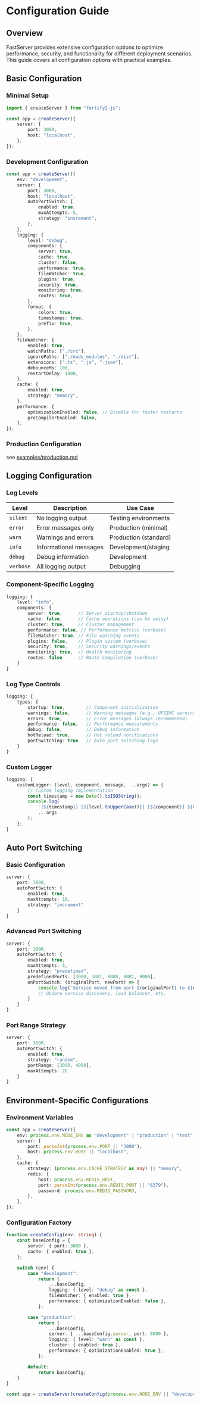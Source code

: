 # Configuration Guide

## Overview

FastServer provides extensive configuration options to optimize performance, security, and functionality for different deployment scenarios. This guide covers all configuration options with practical examples.

## Basic Configuration

### Minimal Setup

```typescript
import { createServer } from "fortify2-js";

const app = createServer({
    server: {
        port: 3000,
        host: "localhost",
    },
});
```

### Development Configuration

```typescript
const app = createServer({
    env: "development",
    server: {
        port: 3000,
        host: "localhost",
        autoPortSwitch: {
            enabled: true,
            maxAttempts: 5,
            strategy: "increment",
        },
    },
    logging: {
        level: "debug",
        components: {
            server: true,
            cache: true,
            cluster: false,
            performance: true,
            fileWatcher: true,
            plugins: true,
            security: true,
            monitoring: true,
            routes: true,
        },
        format: {
            colors: true,
            timestamps: true,
            prefix: true,
        },
    },
    fileWatcher: {
        enabled: true,
        watchPaths: ["./src"],
        ignorePaths: ["./node_modules", "./dist"],
        extensions: [".ts", ".js", ".json"],
        debounceMs: 100,
        restartDelay: 1000,
    },
    cache: {
        enabled: true,
        strategy: "memory",
    },
    performance: {
        optimizationEnabled: false, // Disable for faster restarts
        preCompilerEnabled: false,
    },
});
```

### Production Configuration

see [examples/production.md](examples/production.md)

## Logging Configuration

### Log Levels

| Level     | Description            | Use Case              |
| --------- | ---------------------- | --------------------- |
| `silent`  | No logging output      | Testing environments  |
| `error`   | Error messages only    | Production (minimal)  |
| `warn`    | Warnings and errors    | Production (standard) |
| `info`    | Informational messages | Development/staging   |
| `debug`   | Debug information      | Development           |
| `verbose` | All logging output     | Debugging             |

### Component-Specific Logging

```typescript
logging: {
    level: "info",
    components: {
        server: true,      // Server startup/shutdown
        cache: false,      // Cache operations (can be noisy)
        cluster: true,     // Cluster management
        performance: false, // Performance metrics (verbose)
        fileWatcher: true, // File watching events
        plugins: false,    // Plugin system (verbose)
        security: true,    // Security warnings/events
        monitoring: true,  // Health monitoring
        routes: false      // Route compilation (verbose)
    }
}
```

### Log Type Controls

```typescript
logging: {
    types: {
        startup: true,        // Component initialization
        warnings: false,      // Warning messages (e.g., UFSIMC warnings)
        errors: true,         // Error messages (always recommended)
        performance: false,   // Performance measurements
        debug: false,         // Debug information
        hotReload: true,      // Hot reload notifications
        portSwitching: true   // Auto port switching logs
    }
}
```

### Custom Logger

```typescript
logging: {
    customLogger: (level, component, message, ...args) => {
        // Custom logging implementation
        const timestamp = new Date().toISOString();
        console.log(
            `[${timestamp}] [${level.toUpperCase()}] [${component}] ${message}`,
            ...args
        );
    };
}
```

## Auto Port Switching

### Basic Configuration

```typescript
server: {
    port: 3000,
    autoPortSwitch: {
        enabled: true,
        maxAttempts: 10,
        strategy: "increment"
    }
}
```

### Advanced Port Switching

```typescript
server: {
    port: 3000,
    autoPortSwitch: {
        enabled: true,
        maxAttempts: 5,
        strategy: "predefined",
        predefinedPorts: [3000, 3001, 8080, 8081, 9000],
        onPortSwitch: (originalPort, newPort) => {
            console.log(`Service moved from port ${originalPort} to ${newPort}`);
            // Update service discovery, load balancer, etc.
        }
    }
}
```

### Port Range Strategy

```typescript
server: {
    port: 3000,
    autoPortSwitch: {
        enabled: true,
        strategy: "random",
        portRange: [3000, 4000],
        maxAttempts: 20
    }
}
```

## Environment-Specific Configurations

### Environment Variables

```typescript
const app = createServer({
    env: process.env.NODE_ENV as "development" | "production" | "test",
    server: {
        port: parseInt(process.env.PORT || "3000"),
        host: process.env.HOST || "localhost",
    },
    cache: {
        strategy: (process.env.CACHE_STRATEGY as any) || "memory",
        redis: {
            host: process.env.REDIS_HOST,
            port: parseInt(process.env.REDIS_PORT || "6379"),
            password: process.env.REDIS_PASSWORD,
        },
    },
});
```

### Configuration Factory

```typescript
function createConfig(env: string) {
    const baseConfig = {
        server: { port: 3000 },
        cache: { enabled: true },
    };

    switch (env) {
        case "development":
            return {
                ...baseConfig,
                logging: { level: "debug" as const },
                fileWatcher: { enabled: true },
                performance: { optimizationEnabled: false },
            };

        case "production":
            return {
                ...baseConfig,
                server: { ...baseConfig.server, port: 8080 },
                logging: { level: "warn" as const },
                cluster: { enabled: true },
                performance: { optimizationEnabled: true },
            };

        default:
            return baseConfig;
    }
}

const app = createServer(createConfig(process.env.NODE_ENV || "development"));
```
